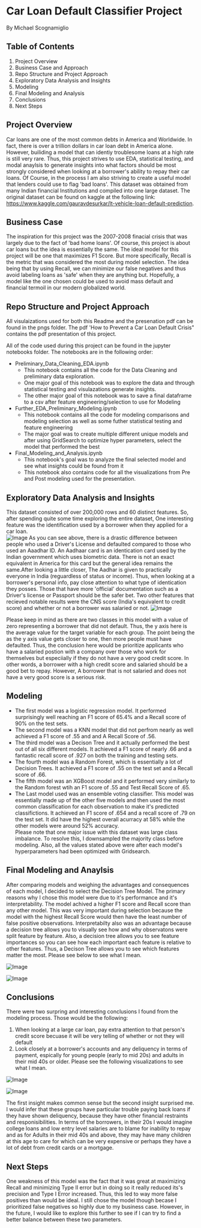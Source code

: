 # Car Loan Default Classifier Project
By Michael Scognamiglio
## Table of Contents
1. Project Overview
1. Business Case and Approach
1. Repo Structure and Project Approach
1. Exploratory Data Analysis and Insights
1. Modeling 
1. Final Modeling and Analysis
1. Conclusions 
1. Next Steps
## Project Overview 
Car loans are one of the most common debts in America and Worldwide. In fact, there is over a trillion dollars in car loan debt in America alone. 
However, builiding a model that can identiy troublesome loans at a high rate is still very rare. Thus, this project strives to use EDA, statistical testing, and modal anaylsis to generate insights into what factors should be most strongly considered when looking at a borrower's ability to repay their car loans. Of Course, in the process I am also striving to create a useful model that lenders could use to flag 'bad loans'. This dataset was obtained from many Indian financial Institutions and compiled into one large dataset. The original dataset can be found on kaggle at the following link: https://www.kaggle.com/gauravdesurkar/lt-vehicle-loan-default-prediction.
## Business Case 
The inspiration for this project was the 2007-2008 finacial crisis that was largely due to the fact of 'bad home loans'. Of course, this project is about car loans but the idea is essentially the same. The ideal model for this project will be one that maximizes F1 Score. But more specifically, Recall is the metric that was considered the most during model selection. The idea being that by using Recall, we can minimize our false negatives and thus avoid labeling loans as 'safe' when they are anything but. Hopefully, a model like the one chosen could be used to avoid mass default and financial termoil in our modern globalized world. 
## Repo Structure and Project Approach
 All visulaizations used for both this Readme and the presenation pdf can be found in the pngs folder.
 The pdf 'How to Prevent a Car Loan Default Crisis" contains the  pdf presentation of this project.
 
 All of the code used during this project can be found in the jupyter notebooks folder. 
 The notebooks are in the following order:
 - Preliminary_Data_Cleaning_EDA.ipynb
    - This notebook contains all the code for the Data Cleaning and preliminary data exploration. 
    - One major goal of this notebook was to explore the data and through statistical testing and visulazations generate insights.
    - The other major goal of this notebook was to save a final dataframe to a csv after feature engineering/selection to use for Modeling
- Further_EDA_Preliminary_Modeling.ipynb
  - This notebook contains all the code for modeling comparisons and modeling selection as well as some futher statistical testing and feature engineering
  - The major goal was to create multiple different unique models and after using GridSearch to optimize hyper parameters, select the model that performed the best
- Final_Modeling_and_Analysis.ipynb
  -  This notebook's goal was to analyze the final selected model and see what insights could be found from it
  - This notebook also contains code for all the visualizations from Pre and Post modeling used for the presentation. 
##  Exploratory Data Analysis and Insights
This dataset consisted of over 200,000 rows and 60 distinct features. So, after spending quite some time exploring the entire dataset, One interesting feature was the identification used by a borrower when they applied for a car loan.  
![Image](https://raw.githubusercontent.com/Scogs25/Car_Loan_Default_Classifier_Project/master/pngs/How_ID_affects_Car_loan_defaults.png)
As you can see above, there is a drastic difference between people who used a Driver's License and defaulted compared to those who used an Aaadhar ID. 
An Aadhaar card is an identication card used by the Indian government which uses biometric data. There is not an exact equivalent in America for this card but the general idea remains the same.After looking a little closer, The Aadhar is given to practically everyone in India (reguardless of status or income). 
Thus, when looking at a borrower's personal info, pay close attention to what type of identication they posses. Those that have more 'official' documentation such as a Driver's license or Passport should be the safer bet. 
Two other features that recieved notable results were the CNS score (India's equivalent to credit score) and whether or not a borrower was salaried or not. 
![Image](https://raw.githubusercontent.com/Scogs25/Car_Loan_Default_Classifier_Project/master/pngs/How_Salary_and_Credit_Scroing_relates_to_Car_loan_Defaults.png)

Please keep in mind as there are two classes in this model with a value of zero representing a borrower that did not default. Thus, the y axis here is the average value for the target variable for each group. The point being the as the y axis value gets closer to one, then more people must have defaulted. 
Thus, the conclusion here would be prioritize applicants who have a salaried postion with a company over those who work for themselves but especiially if they do not have a very good credit score. In other words, a borrower with a high credit score and salaried should be a good bet to repay. 
However, A borrower that is not salaried and does not have a very good score is a serious risk. 
## Modeling 
- The first model was a logistic regression model. It performed surprisingly well reaching an F1 score of 65.4% and a Recall score of 90% on the test sets. 
- The second model was a KNN model that did not perfrom nearly as well achieved a F1 score of .55 and and A Recall Score of .56. 
- The third model was a Decison Tree and it actually performed the best out of all six different models. It achieved a F1 score of nearly .66  and a fantastic recall score of .927 on both the training and testing sets.  
- The fourth model was a Random Forest, which is essentially a lot of Decision Trees. It achieved a F1 score of .55 on the test set and a Recall score of .66. 
- The fifth model was an XGBoost model and it performed very similarly to the Random forest wtih an F1 score of .55 and Test Recall Score of .65. 
- The Last model used was an ensemble voting classifier. This model was essentially made up of the other five  models and then used the most common classification for each observation to make it's predicted classifictions. It achieved an F1 score of .654 and a recall score of .79 on the test set. It did have the highest overall acurracy at 58% while the other models were around 52% accuracy.  
Please note that one major issue with this dataset was large class imbalance. To resolve this, I downsampled the majority class before modeling. Also, all the values stated above were after each model's hyperparameters had been optimized with Gridsearch.
## Final Modeling and Anaylsis 
 After comparing models and weighing the advantages and consequences of each model, I decided to select the Decision Tree Model. 
 The primary reasons why I chose this model were due to it's performance and it's interpretability. The model achived a higher F1 score and Recall score than any other model. This was very important during selection because the model with the highest Recall Score would then have the least number of false positive observations. Interpretabilty also was an advantage because a decision tree allows you to visually see how and why observatons were split feature by feature. 
 Also, a decision tree allows you to see feature importances so you can see how each important each feature is relative to other features. 
 Thus, a Decison Tree allows you to see which features matter the most. Please see below to see what I mean.
 
 ![Image](https://raw.githubusercontent.com/Scogs25/Car_Loan_Default_Classifier_Project/master/pngs/Final_Model_Important_Features.png)
 
 ![Image](https://raw.githubusercontent.com/Scogs25/Car_Loan_Default_Classifier_Project/master/pngs/Decision_Tree_Visual.png)
 ## Conclusions 
  There were two  surpring and interesting conclusions I found from the modeling process. 
  Those would be the following:
  1. When looking at a large car loan, pay extra attention to that person's credit score becuase it will be very telling of whether or not they will default 
  1. Look closely at a borrower's accounts and any deliquency in terms of payment, espically for young people (early to mid 20s) and adults in their mid 40s or older. 
  Please see the following visualizations to see what I mean. 
  
  ![Image](https://raw.githubusercontent.com/Scogs25/Car_Loan_Default_Classifier_Project/master/pngs/How_High_Risk_and_Large_Principal_affect_Car_loan_Defaults.png)
  
  ![Image](https://github.com/Scogs25/Car_Loan_Default_Classifier_Project/blob/master/pngs/How_Age_and_Delinquent_Accounts_Influence_Loan_Defaults.png)
  
  The first insight makes common sense but the second insight surprised me. I would infer that these groups have particular trouble paying back loans if they have shown deliquency, because they have other financial restraints and responisibilities. In terms of the borrowers, in their 20s I would imagine college loans and low entry level salaries are to blame for inability to repay and as for Adults in their mid 40s and above, they may have many children at this age to care for which can be very expensive  or perhaps they  have a lot of debt from credit cards or a mortgage.
  ## Next Steps
  One weakness of this model was the fact that it was great at maximizing Recall and minimizing Type II error but in doing so it really reduced its's precision and 
  Type I Error increased. Thus, this led to way more false positives than would be ideal. I still chose the model though becase I prioritized false negatives so highly due to my business case. However, in the future, I would like to explore this further to see if I can try to find a better balance between these two parameters.
